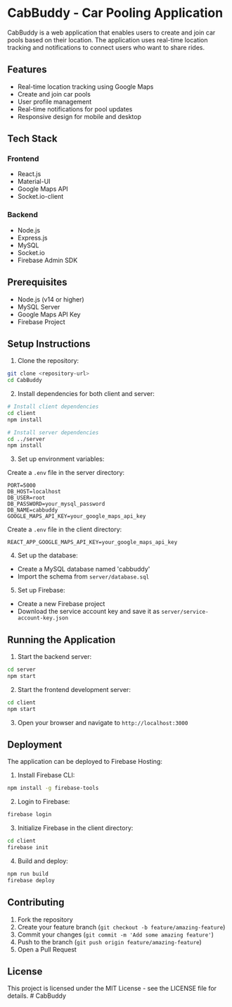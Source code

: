 # CabBuddy - Car Pooling Application

CabBuddy is a web application that enables users to create and join car pools based on their location. The application uses real-time location tracking and notifications to connect users who want to share rides.

## Features

- Real-time location tracking using Google Maps
- Create and join car pools
- User profile management
- Real-time notifications for pool updates
- Responsive design for mobile and desktop

## Tech Stack

### Frontend
- React.js
- Material-UI
- Google Maps API
- Socket.io-client

### Backend
- Node.js
- Express.js
- MySQL
- Socket.io
- Firebase Admin SDK

## Prerequisites

- Node.js (v14 or higher)
- MySQL Server
- Google Maps API Key
- Firebase Project

## Setup Instructions

1. Clone the repository:
```bash
git clone <repository-url>
cd CabBuddy
```

2. Install dependencies for both client and server:
```bash
# Install client dependencies
cd client
npm install

# Install server dependencies
cd ../server
npm install
```

3. Set up environment variables:

Create a `.env` file in the server directory:
```
PORT=5000
DB_HOST=localhost
DB_USER=root
DB_PASSWORD=your_mysql_password
DB_NAME=cabbuddy
GOOGLE_MAPS_API_KEY=your_google_maps_api_key
```

Create a `.env` file in the client directory:
```
REACT_APP_GOOGLE_MAPS_API_KEY=your_google_maps_api_key
```

4. Set up the database:
- Create a MySQL database named 'cabbuddy'
- Import the schema from `server/database.sql`

5. Set up Firebase:
- Create a new Firebase project
- Download the service account key and save it as `server/service-account-key.json`

## Running the Application

1. Start the backend server:
```bash
cd server
npm start
```

2. Start the frontend development server:
```bash
cd client
npm start
```

3. Open your browser and navigate to `http://localhost:3000`

## Deployment

The application can be deployed to Firebase Hosting:

1. Install Firebase CLI:
```bash
npm install -g firebase-tools
```

2. Login to Firebase:
```bash
firebase login
```

3. Initialize Firebase in the client directory:
```bash
cd client
firebase init
```

4. Build and deploy:
```bash
npm run build
firebase deploy
```

## Contributing

1. Fork the repository
2. Create your feature branch (`git checkout -b feature/amazing-feature`)
3. Commit your changes (`git commit -m 'Add some amazing feature'`)
4. Push to the branch (`git push origin feature/amazing-feature`)
5. Open a Pull Request

## License

This project is licensed under the MIT License - see the LICENSE file for details. #   C a b B u d d y  
 